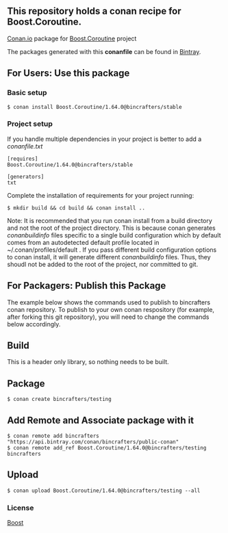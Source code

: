 ## This repository holds a conan recipe for Boost.Coroutine.

[Conan.io](https://conan.io) package for [Boost.Coroutine](https://github.com/Boostorg/Coroutine) project

The packages generated with this **conanfile** can be found in [Bintray](https://bintray.com/bincrafters/conan-public/Boost.Coroutine%3Abincrafters).

## For Users: Use this package

### Basic setup

    $ conan install Boost.Coroutine/1.64.0@bincrafters/stable

### Project setup

If you handle multiple dependencies in your project is better to add a *conanfile.txt*

    [requires]
    Boost.Coroutine/1.64.0@bincrafters/stable

    [generators]
    txt

Complete the installation of requirements for your project running:</small></span>

    $ mkdir build && cd build && conan install ..
	
Note: It is recommended that you run conan install from a build directory and not the root of the project directory.  This is because conan generates *conanbuildinfo* files specific to a single build configuration which by default comes from an autodetected default profile located in ~/.conan/profiles/default .  If you pass different build configuration options to conan install, it will generate different *conanbuildinfo* files.  Thus, they shoudl not be added to the root of the project, nor committed to git. 

## For Packagers: Publish this Package

The example below shows the commands used to publish to bincrafters conan repository. To publish to your own conan respository (for example, after forking this git repository), you will need to change the commands below accordingly. 

## Build  

This is a header only library, so nothing needs to be built.

## Package 

    $ conan create bincrafters/testing
	
## Add Remote and Associate package with it

	$ conan remote add bincrafters "https://api.bintray.com/conan/bincrafters/public-conan"
	$ conan remote add_ref Boost.Coroutine/1.64.0@bincrafters/testing bincrafters

## Upload

    $ conan upload Boost.Coroutine/1.64.0@bincrafters/testing --all

### License
[Boost](LICENSE)
